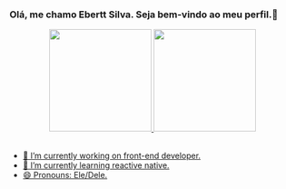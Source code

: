### Olá, me chamo Ebertt Silva. Seja bem-vindo ao meu perfil.👋
<div align="center">
  <a href="https://github.com/rafaballerini">
  <img height="180em" src="https://github-readme-stats.vercel.app/api?username=EberttSilva&show_icons=true&theme=dracula&include_all_commits=true&count_private=true"/>
  <img height="180em" src="https://github-readme-stats.vercel.app/api/top-langs/?username=EberttSilva&layout=compact&langs_count=7&theme=dracula"/>
</div>
<div style="display: inline_block"><br>

- 🔭 I’m currently working on front-end developer.
- 🌱 I’m currently learning reactive native.
- 😄 Pronouns: Ele/Dele.
